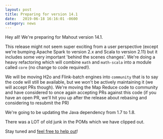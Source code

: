 ```yaml
---
layout: post
title: Preparing for version 14.1
date:   2019-06-18 16:16:01 -0600
category: news
---
```


Hey all!  We're preparing for Mahout version 14.1.

This release might not seem super exciting from a user perspective (except
we're bumping Apache Spark to version 2.x and Scala to version 2.11) but
it includes some very important 'behind the scenes changes'.  We're doing a
heavy refactoring which will combine `math` and `math-scala` into a module
called `core` (no change to code required!).

We will be moving H2o and Flink-batch engines into `community` that is to
say the code will still be available, but we won't be actively maintaining
it (we will accept PRs though).  We're moving the Map Reduce code to community
and have considered to once again accepting PRs against this code (if you have
an open PR, we'll hit you up after the release about rebasing and considering to
resubmit the PR)

We're going to be updating the Java dependency from 1.7 to 1.8.

There was a LOT of old junk in the POMs which we have clipped out.

Stay tuned and [feel free to help out](https://issues.apache.org/jira/secure/RapidBoard.jspa?rapidView=80&projectKey=MAHOUT&view=detail&selectedIssue=MAHOUT-2047)!
